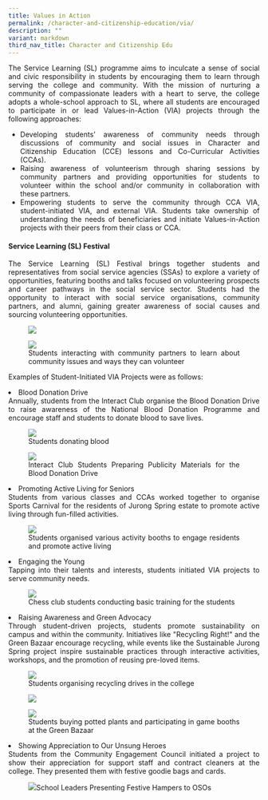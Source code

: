 ```yaml
---
title: Values in Action
permalink: /character-and-citizenship-education/via/
description: ""
variant: markdown
third_nav_title: Character and Citizenship Edu
---
```

<div align="justify">
	
<p>The Service Learning (SL) programme aims to inculcate a sense of social and civic responsibility in students by encouraging them to learn through serving the college and community. With the mission of nurturing a community of compassionate leaders with a heart to serve, the college adopts a whole-school approach to SL, where all students are encouraged to participate in or lead Values-in-Action (VIA) projects through the following approaches:</p>
<ul>
<li>Developing students' awareness of community needs through discussions of community and social issues in Character and Citizenship Education (CCE) lessons and Co-Curricular Activities (CCAs).</li>

<li>Raising awareness of volunteerism through sharing sessions by community partners and providing opportunities for students to volunteer within the school and/or community in collaboration with these partners.</li>
	
<li>Empowering students to serve the community through CCA VIA, student-initiated VIA, and external VIA. Students take ownership of understanding the needs of beneficiaries and initiate Values-in-Action projects with their peers from their class or CCA.</li></ul>

<h4>Service Learning (SL) Festival</h4>

<p>The Service Learning (SL) Festival brings together students and representatives from social service agencies (SSAs) to explore a variety of opportunities, featuring booths and talks focused on volunteering prospects and career pathways in the social service sector. Students had the opportunity to interact with social service organisations, community partners, and alumni, gaining greater awareness of social causes and sourcing volunteering opportunities.</p>

<p></p><figure><img src="/images/Curriculum/CCE%20%20%20VIA/JP_Innovation_Fest_1.jpg"><figcaption></figcaption></figure><p></p>
	
<p></p><figure><img src="/images/Curriculum/CCE%20%20%20VIA/JP_Innovation_Fest_2.jpg"><figcaption>Students interacting with community partners to learn about community issues and ways they can volunteer</figcaption></figure><p></p>

<p>Examples of Student-Initiated VIA Projects were as follows:</p>

<li>Blood Donation Drive<br>Annually, students from the Interact Club organise the Blood Donation Drive to raise awareness of the National Blood Donation Programme and encourage staff and students to donate blood to save lives.</li>

<p></p><figure><img src="/images/JPJC%20Experience/Co%20Curriculum/CCE/Values%20in%20Action/v3.png"><figcaption>Students donating blood</figcaption></figure><p></p>

<p></p><figure><img src="/images/JPJC%20Experience/Co%20Curriculum/CCE/Values%20in%20Action/v4.png"><figcaption>Interact Club Students Preparing Publicity Materials for the Blood Donation Drive</figcaption></figure><p></p>

<li>Promoting Active Living for Seniors<br>
Students from various classes and CCAs worked together to organise Sports Carnival for the residents of Jurong Spring estate to promote active living through fun-filled activities.</li>

<p></p><figure><img src="/images/Curriculum/CCE%20%20%20VIA/JSCC4.jpg"><figcaption>Students organised various activity booths to engage residents and promote active living</figcaption></figure><p></p>

<li>Engaging the Young<br>
Tapping into their talents and interests, students initiated VIA projects to serve community needs.</li>

<p></p><figure><img src="/images/JPJC%20Experience/Co%20Curriculum/CCE/Values%20in%20Action/v6.jpg"><figcaption>Chess club students conducting basic training for the students</figcaption></figure><p></p>
		
<li>Raising Awareness and Green Advocacy<br>
Through student-driven projects, students promote sustainability on campus and within the community. Initiatives like "Recycling Right!" and the Green Bazaar encourage recycling, while events like the Sustainable Jurong Spring project inspire sustainable practices through interactive activities, workshops, and the promotion of reusing pre-loved items.</li>

<p></p><figure><img src="/images/Curriculum/CCE%20%20%20VIA/Green_Bazaar_3.jpg"><figcaption>Students organising recycling drives in the college</figcaption></figure><p></p> 
	
<p></p><figure><img src="/images/Curriculum/CCE%20%20%20VIA/Green_Bazaar_1_jpeg.jpg"><figcaption></figcaption></figure><p></p> 

<p></p><figure><img src="/images/Curriculum/CCE%20%20%20VIA/Green_Bazaar_2.jpg"><figcaption>Students buying potted plants and participating in game booths at the Green Bazaar</figcaption></figure><p></p> 

<li>Showing Appreciation to Our Unsung Heroes<br>
Students from the Community Engagement Council initiated a project to show their appreciation for support staff and contract cleaners at the college. They presented them with festive goodie bags and cards.</li>

<p></p><figure><img src="/images/Curriculum/CCE%20%20%20VIA/Appreciation_OSO.jpg">School Leaders Presenting Festive Hampers to OSOs</figure><p></p>

</div>